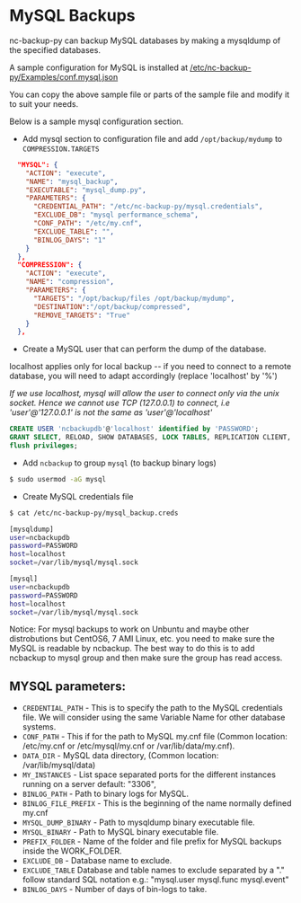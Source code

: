 
# MySQL Backups

nc-backup-py can backup MySQL databases by making a mysqldump of the specified databases.

A sample configuration for MySQL is installed at [/etc/nc-backup-py/Examples/conf.mysql.json](nc-backup-py/conf/Examples/conf.mysql.json)

You can copy the above sample file or parts of the sample file and modify it to suit your needs.

Below is a sample mysql configuration section.

* Add mysql section to configuration file and add `/opt/backup/mydump` to `COMPRESSION.TARGETS`
```JSON
  "MYSQL": {
    "ACTION": "execute",
    "NAME": "mysql_backup",
    "EXECUTABLE": "mysql_dump.py",
    "PARAMETERS": {
      "CREDENTIAL_PATH": "/etc/nc-backup-py/mysql.credentials",
      "EXCLUDE_DB": "mysql performance_schema",
      "CONF_PATH": "/etc/my.cnf",
      "EXCLUDE_TABLE": "",
      "BINLOG_DAYS": "1"
    }
  },
  "COMPRESSION": {
    "ACTION": "execute",
    "NAME": "compression",
    "PARAMETERS": {
      "TARGETS": "/opt/backup/files /opt/backup/mydump",
      "DESTINATION":"/opt/backup/compressed",
      "REMOVE_TARGETS": "True"
    }
  },
```

* Create a MySQL user that can perform the dump of the database.

localhost applies only for local backup -- if you need to connect to a remote database, you will need to adapt accordingly (replace 'localhost' by '%')

*If we use localhost, mysql will allow the user to connect only via the unix socket. Hence we cannot use TCP (127.0.0.1) to connect, i.e 'user'@'127.0.0.1' is not the same as 'user'@'localhost'*

```sql
CREATE USER 'ncbackupdb'@'localhost' identified by 'PASSWORD';
GRANT SELECT, RELOAD, SHOW DATABASES, LOCK TABLES, REPLICATION CLIENT, SHOW VIEW, EVENT ON *.* TO 'ncbackupdb'@'localhost';
flush privileges;

```

* Add `ncbackup` to group `mysql` (to backup binary logs)
```bash
$ sudo usermod -aG mysql
```

* Create MySQL credentials file

```bash
$ cat /etc/nc-backup-py/mysql_backup.creds

[mysqldump]
user=ncbackupdb
password=PASSWORD
host=localhost
socket=/var/lib/mysql/mysql.sock

[mysql]
user=ncbackupdb
password=PASSWORD
host=localhost
socket=/var/lib/mysql/mysql.sock
```

Notice: For mysql backups to work on Unbuntu and maybe other distrobutions but CentOS6, 7 AMI Linux, etc. you need to make sure the MySQL is readable by ncbackup. The best way to do this is to add ncbackup to mysql group and then make sure the group has read access.

## MYSQL parameters:

* `CREDENTIAL_PATH` - This is to specify the path to the MySQL credentials file. We will consider using the same Variable Name for other database systems.
* `CONF_PATH` - This if for the path to MySQL my.cnf file (Common location: /etc/my.cnf or /etc/mysql/my.cnf or /var/lib/data/my.cnf).
* `DATA_DIR` - MySQL data directory, (Common location: /var/lib/mysql/data)
* `MY_INSTANCES` - List space separated ports for the different instances running on a server default: "3306",
* `BINLOG_PATH` - Path to binary logs for MySQL.
* `BINLOG_FILE_PREFIX` - This is the beginning of the name normally defined my.cnf
* `MYSQL_DUMP_BINARY` - Path to mysqldump binary executable file.
* `MYSQL_BINARY` - Path to MySQL binary executable file.
* `PREFIX_FOLDER` - Name of the folder and file prefix for MySQL backups inside the WORK_FOLDER.
* `EXCLUDE_DB` - Database name to exclude.
* `EXCLUDE_TABLE` Database and table names to exclude separated by a "." follow standard SQL notation e.g.: "mysql.user mysql.func mysql.event"
* `BINLOG_DAYS` - Number of days of bin-logs to take.
